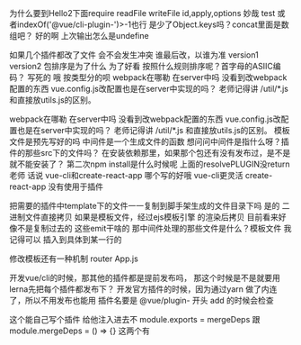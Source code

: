 为什么要到Hello2下面require
readFile  writeFile
id,apply,options
妙哉
test
或者indexOf('@vue/cli-plugin-')>-1也行
是少了Object.keys吗？concat里面是数组吧？
好的啊
上次输出怎么是undefine


如果几个插件都改了文件 会不会发生冲突
谁最后改，以谁为准
version1 
version2
包排序是为了什么 为了好看
按照什么规则排序呢？首字母的ASIIC编码？ 写死的
哦
按类型分的呗
webpack在哪勒 在server中吗 没看到改webpack配置的东西 vue.config.js改配置也是在server中实现的吗？
老师记得讲 /util/*.js 和直接放utils.js的区别。

webpack在哪勒 在server中吗 没看到改webpack配置的东西 vue.config.js改配置也是在server中实现的吗？
老师记得讲 /util/*.js 和直接放utils.js的区别。
模板文件是预先写好的吗
中间件是一个生成文件的函数
想问问中间件是指什么呀？插件的那些src下的文件吗？
在安装依赖那里，如果那个包还有没有发布过，是不是就不能安装了？
第二次npm install是什么时候呢
上面的resolvePLUGIN没return
老师   话说 vue-cli和create-react-app 哪个写的好哦
vue-cli更灵活 
create-react-app 没有使用于插件



把需要的插件中template下的文件一一复制到脚手架生成的文件目录下吗
是的
二进制文件直接拷贝
如果是模板文件，经过ejs模板引擎 的渲染后拷贝 
目前看来好像不是复制过去的
这些emit干啥的
那中间件处理的那些文件是什么？模板文件
我记得可以 插入到具体到某一行的

修改模板还有一种机制
router 
App.js

开发vue/cli的时候，那其他的插件都是提前发布吗，
那这个时候是不是就要用lerna先把每个插件都发布下？
开发官方插件的时候，因为通过yarn 做了内连了，所以不用发布也能用
插件名要是 @vue/plugin- 开头
add 的时候会检查


这个能自己写个插件  给他注入进去不
module.exports = mergeDeps 跟 module.mergeDeps = () => {} 这两个有
